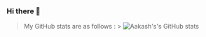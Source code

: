 ### Hi there 👋

<!--
**AAKASH707/AAKASH707** is a ✨ _special_ ✨ repository because its `README.md` (this file) appears on your GitHub profile.

Here are some ideas to get you started:

- 🔭 I’m currently working on Algorithums
- 🌱 I’m currently learning phython
- 👯 I’m looking to collaborate on open source
- 🤔 I’m looking for help with python projects
- 💬 Ask me about C
- 📫 How to reach me: Lucifer6218@gmail.com
- 😄 Pronouns: ...
- ⚡ Fun fact: You are only to belive and do!!
-->
>My GitHub stats are as follows :                                                                                                                                                    >
>![Aakash's's GitHub stats](https://github-readme-stats.vercel.app/api?username=AAKASH707&theme=dracula&show_icons=true)

